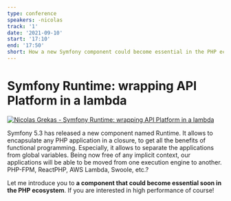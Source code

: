 ```yaml
---
type: conference
speakers: -nicolas
track: '1'
date: '2021-09-10'
start: '17:10'
end: '17:50'
short: How a new Symfony component could become essential in the PHP ecosystem.
---
```


# Symfony Runtime: wrapping API Platform in a lambda

[![Nicolas Grekas - Symfony Runtime: wrapping API Platform in a lambda](https://img.youtube.com/vi/vXk2Z1dy_gA/0.jpg)](https://www.youtube.com/watch?v=vXk2Z1dy_gA&list=PL3hoUDjLa7eSo7-CAyiirYfhJe4h_Wxs4&index=10)

Symfony 5.3 has released a new component named Runtime. It allows to encapsulate any PHP application in a closure, to get all the benefits of functional programming. Especially, it allows to separate the applications from global variables. Being now free of any implicit context, our applications will be able to be moved from one execution engine to another. PHP-FPM, ReactPHP, AWS Lambda, Swoole, etc.?

Let me introduce you to **a component that could become essential soon in the PHP ecosystem**. If you are interested in high performance of course!


